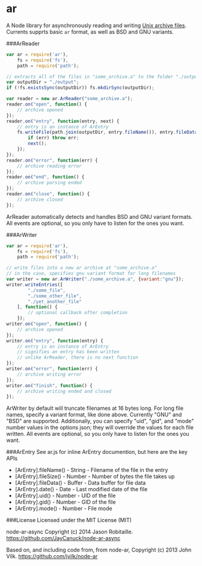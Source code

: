 ar
====

A Node library for asynchronously reading and writing [Unix archive files](http://en.wikipedia.org/wiki/Ar_%28Unix%29). Currents supprts basic `ar` format, as well as BSD and GNU variants.

###ArReader
```javascript
var ar = require('ar'),
    fs = require('fs'),
    path = require('path');

// extracts all of the files in "some_archive.a" to the folder "./output".
var outputDir = "./output";
if (!fs.existsSync(outputDir)) fs.mkdirSync(outputDir);

var reader = new ar.ArReader("some_archive.a");
reader.on("open", function() {
	// archive opened
});
reader.on("entry", function(entry, next) {
	// entry is an instance of ArEntry
	fs.writeFile(path.join(outputDir, entry.fileName()), entry.fileData(), function() {
		if (err) throw err;
		next();
	});
});
reader.on("error", function(err) {
	// archive reading error
});
reader.on("end", function() {
	// archive parsing ended
});
reader.on("close", function() {
	// archive closed
});
```

ArReader automatically detects and handles BSD and GNU variant formats. All events are optional, so you only have to listen for the ones you want.

###ArWriter
```javascript
var ar = require('ar'),
    fs = require('fs'),
    path = require('path');

// write files into a new ar archive at "some_archive.a"
// in the case, specifies gnu variant format for long filenames
var writer = new ar.ArWriter("./some_archive.a", {variant:"gnu"});
writer.writeEntries([
		"./some_file",
		"./some_other_file",
		"./yet_another_file"
	], function() {
		// optional callback after completion
	});
writer.on("open", function() {
	// archive opened
});
writer.on("entry", function(entry) {
	// entry is an instance of ArEntry
	// signifies an entry has been written
	// unlike ArReader, there is no next function
});
writer.on("error", function(err) {
	// archive writing error
});
writer.on("finish", function() {
	// archive writing ended and closed
});
```

ArWriter by default will truncate filenames at 16 bytes long. For long file names, specify a variant format, like done above. Currently "GNU" and "BSD" are supported. Additionally, you can specify "uid", "gid", and "mode" number values in the options json; they will override the values for each file written. All events are optional, so you only have to listen for the ones you want.

###ArEntry
See ar.js for inline ArEntry documention, but here are the key APIs

* [ArEntry].fileName() - String - Filename of the file in the entry
* [ArEntry].fileSize() - Number - Number of bytes the file takes up
* [ArEntry].fileData() - Buffer - Data buffer for file data
* [ArEntry].date() - Date - Last modified date of the file
* [ArEntry].uid() - Number - UID of the file
* [ArEntry].gid() - Number - GID of the file
* [ArEntry].mode() - Number - File mode

###License
Licensed under the MIT License (MIT)

node-ar-async Copyright (c) 2014 Jason Robitaille.
https://github.com/JayCanuck/node-ar-async

Based on, and including code from, from node-ar, Copyright (c) 2013 John Vilk.
https://github.com/jvilk/node-ar

